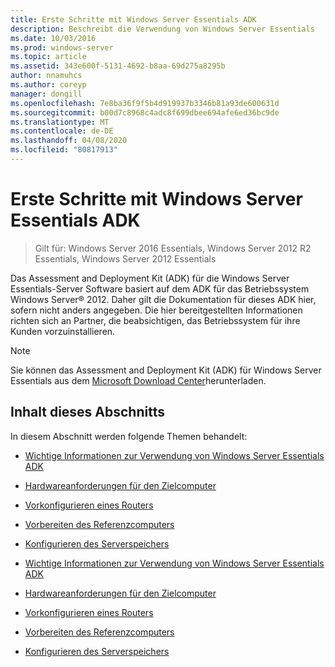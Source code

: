```yaml
---
title: Erste Schritte mit Windows Server Essentials ADK
description: Beschreibt die Verwendung von Windows Server Essentials
ms.date: 10/03/2016
ms.prod: windows-server
ms.topic: article
ms.assetid: 343e600f-5131-4692-b8aa-69d275a8295b
author: nnamuhcs
ms.author: coreyp
manager: dongill
ms.openlocfilehash: 7e8ba36f9f5b4d919937b3346b81a93de600631d
ms.sourcegitcommit: b00d7c8968c4adc8f699dbee694afe6ed36bc9de
ms.translationtype: MT
ms.contentlocale: de-DE
ms.lasthandoff: 04/08/2020
ms.locfileid: "80817913"
---
```

# <a name="getting-started-with-the-windows-server-essentials-adk"></a>Erste Schritte mit Windows Server Essentials ADK

>Gilt für: Windows Server 2016 Essentials, Windows Server 2012 R2 Essentials, Windows Server 2012 Essentials

Das Assessment and Deployment Kit (ADK) für die Windows Server Essentials-Server Software basiert auf dem ADK für das Betriebssystem Windows Server&reg; 2012. Daher gilt die Dokumentation für dieses ADK hier, sofern nicht anders angegeben. Die hier bereitgestellten Informationen richten sich an Partner, die beabsichtigen, das Betriebssystem für ihre Kunden vorzuinstallieren.  
  
> [!NOTE]
>  Sie können das Assessment and Deployment Kit (ADK) für Windows Server Essentials aus dem [Microsoft Download Center](https://www.microsoft.com/download/details.aspx?id=34866)herunterladen.  
  
## <a name="in-this-section"></a>Inhalt dieses Abschnitts  
 In diesem Abschnitt werden folgende Themen behandelt:  
  

-   [Wichtige Informationen zur Verwendung von Windows Server Essentials ADK](Important-Information-for-Using-the-Windows-Server-Essentials-ADK.md)  
  
-   [Hardwareanforderungen für den Zielcomputer](Hardware-Requirements-for-the-Target-Computer.md)  
  
-   [Vorkonfigurieren eines Routers](Preconfiguring-a-Router.md)  
  
-   [Vorbereiten des Referenzcomputers](Prepare-the-Technician-Computer.md)  
  
-   [Konfigurieren des Serverspeichers](Configure-Server-Storage.md)

-   [Wichtige Informationen zur Verwendung von Windows Server Essentials ADK](../install/Important-Information-for-Using-the-Windows-Server-Essentials-ADK.md)  
  
-   [Hardwareanforderungen für den Zielcomputer](../install/Hardware-Requirements-for-the-Target-Computer.md)  
  
-   [Vorkonfigurieren eines Routers](../install/Preconfiguring-a-Router.md)  
  
-   [Vorbereiten des Referenzcomputers](../install/Prepare-the-Technician-Computer.md)  
  
-   [Konfigurieren des Serverspeichers](../install/Configure-Server-Storage.md)

